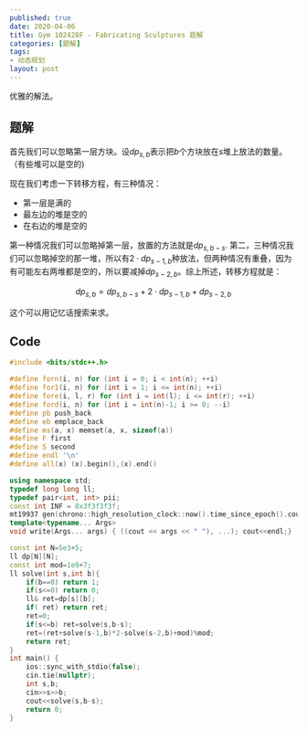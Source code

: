 ```yaml
---
published: true
date: 2020-04-06
title: Gym 102428F - Fabricating Sculptures 题解
categories: [题解]
tags:
- 动态规划
layout: post
---
```

优雅的解法。
<!--more-->

## 题解

首先我们可以忽略第一层方块。设$dp_{s,b}$表示把$b$个方块放在$s$堆上放法的数量。（有些堆可以是空的)

现在我们考虑一下转移方程，有三种情况：

- 第一层是满的
- 最左边的堆是空的
- 在右边的堆是空的

第一种情况我们可以忽略掉第一层，放置的方法就是$dp_{s,b-s}$. 第二，三种情况我们可以忽略掉空的那一堆，所以有$2\cdot dp_{s-1,b}$种放法，但两种情况有重叠，因为有可能左右两堆都是空的，所以要减掉$dp_{s-2,b}$。综上所述，转移方程就是：

$$dp_{s,b}=dp_{s,b-s}+2\cdot dp_{s-1,b}+dp_{s-2,b}$$

这个可以用记忆话搜索来求。

## Code
```cpp
#include <bits/stdc++.h>

#define forn(i, n) for (int i = 0; i < int(n); ++i)
#define for1(i, n) for (int i = 1; i <= int(n); ++i)
#define fore(i, l, r) for (int i = int(l); i <= int(r); ++i)
#define ford(i, n) for (int i = int(n)-1; i >= 0; --i)
#define pb push_back
#define eb emplace_back
#define ms(a, x) memset(a, x, sizeof(a))
#define F first
#define S second
#define endl '\n'
#define all(x) (x).begin(),(x).end()

using namespace std;
typedef long long ll;
typedef pair<int, int> pii;
const int INF = 0x3f3f3f3f;
mt19937 gen(chrono::high_resolution_clock::now().time_since_epoch().count());
template<typename... Args>
void write(Args... args) { ((cout << args << " "), ...); cout<<endl;}

const int N=5e3+5;
ll dp[N][N];
const int mod=1e9+7;
ll solve(int s,int b){
    if(b==0) return 1;
    if(s<=0) return 0;
    ll& ret=dp[s][b];
    if( ret) return ret;
    ret=0;
    if(s<=b) ret=solve(s,b-s);
    ret=(ret+solve(s-1,b)*2-solve(s-2,b)+mod)%mod;
    return ret;
}
int main() {
    ios::sync_with_stdio(false);
    cin.tie(nullptr);
    int s,b;
    cin>>s>>b;
    cout<<solve(s,b-s);
    return 0;
}
```
